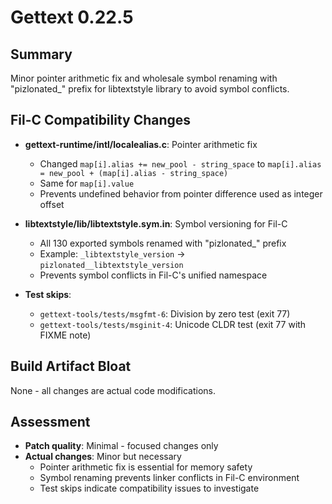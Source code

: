 # Gettext 0.22.5

## Summary
Minor pointer arithmetic fix and wholesale symbol renaming with "pizlonated_" prefix for libtextstyle library to avoid symbol conflicts.

## Fil-C Compatibility Changes
- **gettext-runtime/intl/localealias.c**: Pointer arithmetic fix
  - Changed `map[i].alias += new_pool - string_space` to `map[i].alias = new_pool + (map[i].alias - string_space)`
  - Same for `map[i].value`
  - Prevents undefined behavior from pointer difference used as integer offset

- **libtextstyle/lib/libtextstyle.sym.in**: Symbol versioning for Fil-C
  - All 130 exported symbols renamed with "pizlonated_" prefix
  - Example: `_libtextstyle_version` → `pizlonated__libtextstyle_version`
  - Prevents symbol conflicts in Fil-C's unified namespace

- **Test skips**:
  - `gettext-tools/tests/msgfmt-6`: Division by zero test (exit 77)
  - `gettext-tools/tests/msginit-4`: Unicode CLDR test (exit 77 with FIXME note)

## Build Artifact Bloat
None - all changes are actual code modifications.

## Assessment
- **Patch quality**: Minimal - focused changes only
- **Actual changes**: Minor but necessary
  - Pointer arithmetic fix is essential for memory safety
  - Symbol renaming prevents linker conflicts in Fil-C environment
  - Test skips indicate compatibility issues to investigate
